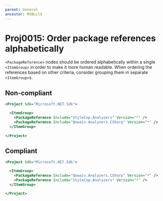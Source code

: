 ```yaml
---
parent: General
ancestor: MSBuild
---
```


# Proj0015: Order package references alphabetically
`<PackageReference>` nodes should be ordered alphabetically
within a single `<ItemGroup>` in order to make it more
human readable. When ordering the references based on
other criteria, consider grouping them in separate
`<ItemGroup>`s.

## Non-compliant
``` xml
<Project Sdk="Microsoft.NET.Sdk">

  <ItemGroup>
    <PackageReference Include="StyleCop.Analyzers" Version="*" />
    <PackageReference Include="Qowaiv.Analyzers.CSharp" Version="*" />
  </ItemGroup>
  
</Project>
```

## Compliant
``` xml
<Project Sdk="Microsoft.NET.Sdk">

  <ItemGroup>
    <PackageReference Include="Qowaiv.Analyzers.CSharp" Version="*" />
    <PackageReference Include="StyleCop.Analyzers" Version="*" />
  </ItemGroup>
  
</Project>
```
